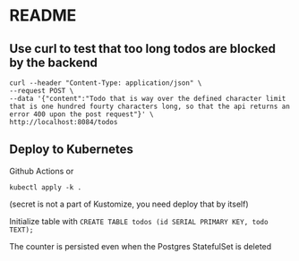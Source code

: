 # README

## Use curl to test that too long todos are blocked by the backend

```
curl --header "Content-Type: application/json" \
--request POST \
--data '{"content":"Todo that is way over the defined character limit that is one hundred fourty characters long, so that the api returns an error 400 upon the post request"}' \
http://localhost:8084/todos
```

## Deploy to Kubernetes

Github Actions or 

```
kubectl apply -k .
```

(secret is not a part of Kustomize, you need deploy that by itself)

Initialize table with `CREATE TABLE todos (id SERIAL PRIMARY KEY, todo TEXT);`

The counter is persisted even when the Postgres StatefulSet is deleted

